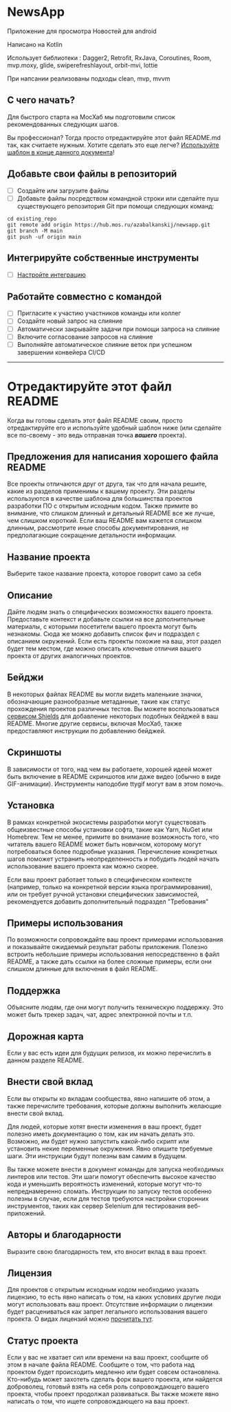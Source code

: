 # NewsApp

Приложение для просмотра Новостей для android
  
Написано на Kotlin
  
Использует библиотеки : Dagger2, Retrofit, RxJava, Coroutines, Room, mvp.moxy, glide, swiperefreshlayout, orbit-mvi, lottie  
  
При напсании реализованы подходы clean, mvp, mvvm


## С чего начать?

Для быстрого старта на МосХаб мы подготовили список рекомендованных следующих шагов.

Вы профессионал? Тогда просто отредактируйте этот файл README.md так, как считаете нужным. Хотите сделать это еще легче? [Используйте шаблон в конце данного документа](#отредактируйте-этот-файл-readme)!

## Добавьте свои файлы в репозиторий

- [ ] Создайте или загрузите файлы
- [ ] Добавьте файлы посредством командной строки или сделайте пуш существующего репозитория Git при помощи следующих команд:

```
cd existing_repo
git remote add origin https://hub.mos.ru/azabalkanskij/newsapp.git
git branch -M main
git push -uf origin main
```

## Интегрируйте собственные инструменты

- [ ] [Настройте интеграцию](https://hub.mos.ru/azabalkanskij/newsapp/-/settings/integrations)

## Работайте совместно с командой

- [ ] Пригласите к участию участников команды или коллег
- [ ] Создайте новый запрос на слияние
- [ ] Автоматически закрывайте задачи при помощи запроса на слияние
- [ ] Включите согласование запросов на слияние
- [ ] Выполняйте автоматическое слияние веток при успешном завершении конвейера CI/CD

***

# Отредактируйте этот файл README

Когда вы готовы сделать этот файл README своим, просто отредактируйте его и используйте удобный шаблон ниже (или сделайте все по-своему - это ведь отправная точка ***вашего*** проекта).

## Предложения для написания хорошего файла README
Все проекты отличаются друг от друга, так что для начала решите, какие из разделов применимы к вашему проекту. Эти разделы используются в качестве шаблона для большинства проектов разработки ПО с открытым исходным кодом. Также примите во внимание, что слишком длинный и детальный README все же лучше, чем слишком короткий. Если ваш README вам кажется слишком длинным, рассмотрите иные способы документирования, не предполагающие сокращение детальности информации.

## Название проекта
Выберите такое название проекта, которое говорит само за себя

## Описание
Дайте людям знать о специфических возможностях вашего проекта. Предоставьте контекст и добавьте ссылки на все дополнительные материалы, с которыми посетители вашего проекта могут быть незнакомы. Сюда же можно добавить список фич и подраздел с описанием окружений. Если есть проекты похожие на ваш, этот раздел будет тем местом, где можно описать ключевые отличия вашего проекта от других аналогичных проектов.

## Бейджи
В некоторых файлах README вы могли видеть маленькие значки, обозначающие разнообразные метаданные, такие как статус прохождения проектов различных тестов. Вы можете воспользоваться [сервисом Shields](https://shields.io/) для добавление некоторых подобных бейджей в ваш README. Многие другие сервисы, включая МосХаб, также предоставляют инструкции по добавлению бейджей.

## Скриншоты
В зависимости от того, над чем вы работаете, хорошей идеей может быть включение в README скриншотов или даже видео (обычно в виде GIF-анимации). Инструменты наподобие ttygif могут вам в этом помочь.

## Установка
В рамках конкретной экосистемы разработки могут существовать общеизвестные способы установки софта, такие как Yarn, NuGet или Homebrew. Тем не менее, примите во внимание возможность того, что читатель вашего README может быть новичком, которому могут потребоваться более подробные указания. Перечисление конкретных шагов поможет устранить неопределенность и побудить людей начать использование вашего проекта как можно скорее.

Если ваш проект работает только в специфическом контексте (например, только на конкретной версии языка программирования), или он требует ручной установки специфических зависимостей, рекомендуется добавить дополнительный подраздел "Требования"

## Примеры использования
По возможности сопровождайте ваш проект примерами использования и показывайте ожидаемый результат работы приложения. Полезно встроить небольшие примеры использования непосредственно в файл README, а также дать ссылки на более сложные примеры, если они слишком длинные для включения в файл README.

## Поддержка
Объясните людям, где  они могут получить техническую поддержку. Это может быть трекер задач, чат, адрес электронной почты и т.п.

## Дорожная карта
Если у вас есть идеи для будущих релизов, их можно перечислить в данном разделе README.

## Внести свой вклад
Если вы открыты ко вкладам сообщества, явно напишите об этом, а также перечислите требования, которые должны выполнить желающие внести свой вклад.

Для людей, которые хотят внести изменения в ваш проект, будет полезно иметь документацию о том, как им начать делать это. Возможно, им будет нужно запустить какой-либо скрипт или установить некие переменные окружения. Явно опишите требуемые шаги. Эти инструкции будут полезны вам самим в будущем.

Вы также можете внести в документ команды для запуска необходимых линтеров или тестов. Эти шаги помогут обеспечить высокое качество кода и уменьшить вероятность изменений, которые могут что-то непреднамеренно сломать. Инструкции по запуску тестов особенно полезны в случае, если для тестов требуются настройки сторонних инструментов, таких как сервер Selenium для тестирования веб-приложений.

## Авторы и благодарности
Выразите свою благодарность тем, кто вносит вклад в ваш проект.

## Лицензия
Для проектов с открытым исходным кодом необходимо указать лицензию, то есть явно написать о том, на каких условиях другие люди могут использовать ваш проект. Отсутствие информации о лицензии будет расцениваться как запрет легального использования вашего проекта. О видах лицензий можно [прочитать тут](https://ru.hexlet.io/blog/posts/litsenzii-svobodnogo-po-kakie-oni-byvayut-i-kak-vybrat-podhodyaschuyu-dlya-vashego-produkta).

## Статус проекта
Если у вас не хватает сил или времени на ваш проект, сообщите об этом в начале файла README. Сообщите о том, что работа над проектом будет происходить медленно или будет совсем остановлена. Кто-нибудь может захотеть сделать форк вашего проекта, или найдется доброволец, готовый взять на себя роль сопровождающего вашего проекта, чтобы проект продолжал развиваться. Вы также можете явно написать о том, что ищете сопровождающего на ваш проект.
